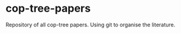 cop-tree-papers
===============

Repository of all cop-tree papers.
Using git to organise the literature.

